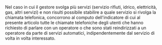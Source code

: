 Nel caso in cui il gestore svolga più servizi (servizio rifiuti, idrico, elettricità, gas, altri servizi) e non risulti possibile stabilire a quale servizio si rivolga la chiamata telefonica, concorrono al computo dell'indicatore di cui al presente articolo tutte le chiamate telefoniche degli utenti che hanno richiesto di parlare con un operatore o che sono stati reindirizzati a un operatore da parte di servizi automatici, indipendentemente dal servizio di volta in volta interessato.